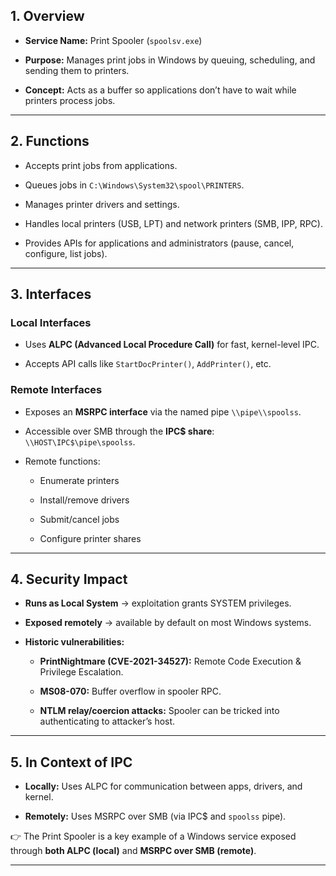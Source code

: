 ## 1. Overview

- **Service Name:** Print Spooler (`spoolsv.exe`)
    
- **Purpose:** Manages print jobs in Windows by queuing, scheduling, and sending them to printers.
    
- **Concept:** Acts as a buffer so applications don’t have to wait while printers process jobs.

---

## 2. Functions

- Accepts print jobs from applications.
    
- Queues jobs in `C:\Windows\System32\spool\PRINTERS`.
    
- Manages printer drivers and settings.
    
- Handles local printers (USB, LPT) and network printers (SMB, IPP, RPC).
    
- Provides APIs for applications and administrators (pause, cancel, configure, list jobs).

---

## 3. Interfaces

### Local Interfaces

- Uses **ALPC (Advanced Local Procedure Call)** for fast, kernel-level IPC.
    
- Accepts API calls like `StartDocPrinter()`, `AddPrinter()`, etc.

### Remote Interfaces

- Exposes an **MSRPC interface** via the named pipe `\\pipe\\spoolss`.
    
- Accessible over SMB through the **IPC$ share**: `\\HOST\IPC$\pipe\spoolss`.
    
- Remote functions:
    
    - Enumerate printers
        
    - Install/remove drivers
        
    - Submit/cancel jobs
        
    - Configure printer shares
        

---

## 4. Security Impact

- **Runs as Local System** → exploitation grants SYSTEM privileges.
    
- **Exposed remotely** → available by default on most Windows systems.
    
- **Historic vulnerabilities:**
    
    - **PrintNightmare (CVE-2021-34527):** Remote Code Execution & Privilege Escalation.
        
    - **MS08-070:** Buffer overflow in spooler RPC.
        
    - **NTLM relay/coercion attacks:** Spooler can be tricked into authenticating to attacker’s host.
        

---

## 5. In Context of IPC

- **Locally:** Uses ALPC for communication between apps, drivers, and kernel.
    
- **Remotely:** Uses MSRPC over SMB (via IPC$ and `spoolss` pipe).
    

👉 The Print Spooler is a key example of a Windows service exposed through **both ALPC (local)** and **MSRPC over SMB (remote)**.

---
